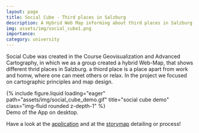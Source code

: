 ```yaml
---
layout: page
title: Social Cube - Third places in Salzburg
description: A Hybrid Web Map informing about third places in Salzburg.
img: assets/img/social_cube1.png
importance: 
category: university
---
```

Social Cube was created in the Course Geovisualization and Advanced Cartography, in which we as a group created a hybrid Web-Map, that shows different thrid places in Salzburg. a thiord place is a place apart from work and homw, where one can meet others or relax. In the project we focused on cartographic principles and map design. 


<div class="row">
    <div class="col-sm mt-3 mt-md-0">
        {% include figure.liquid loading="eager" path="assets/img/social_cube_demo.gif" title="social cube demo" class="img-fluid rounded z-depth-1" %}
    </div>
</div>
<div class="caption">
    Demo of the App on desktop.
</div>

Have a look at the [application](https://experience.arcgis.com/experience/b72e9a77e89a4bf49554f726a91af5ee) and at the [storymap](https://storymaps.arcgis.com/stories/130452bc1c2f4c369202de7603165773) detailing or process!

